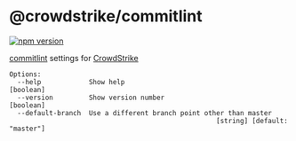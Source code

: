 # @crowdstrike/commitlint

[![npm version](https://badge.fury.io/js/%40crowdstrike%2Fcommitlint.svg)](https://badge.fury.io/js/%40crowdstrike%2Fcommitlint)

[commitlint](https://commitlint.js.org) settings for [CrowdStrike](https://www.crowdstrike.com)

<!-- CODEGEN_CLI_HELP -->

```
Options:
  --help            Show help                                          [boolean]
  --version         Show version number                                [boolean]
  --default-branch  Use a different branch point other than master
                                                    [string] [default: "master"]
```

<!-- CODEGEN_CLI_HELP -->
